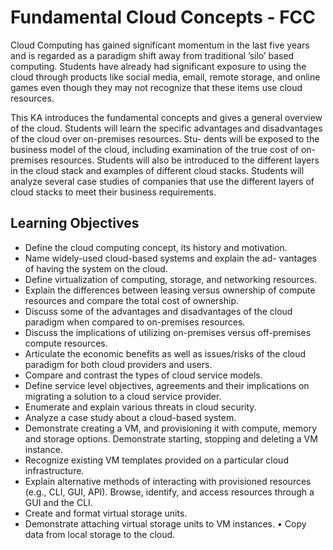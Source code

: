 # Fundamental Cloud Concepts - FCC

Cloud Computing has gained significant momentum in the last five
years and is regarded as a paradigm shift away from traditional ’silo’
based computing. Students have already had significant exposure
to using the cloud through products like social media, email, remote
storage, and online games even though they may not recognize
that these items use cloud resources.

This KA introduces the fundamental concepts and gives a general
overview of the cloud. Students will learn the specific advantages
and disadvantages of the cloud over on-premises resources. Stu-
dents will be exposed to the business model of the cloud, including
examination of the true cost of on-premises resources. Students
will also be introduced to the different layers in the cloud stack and
examples of different cloud stacks. Students will analyze several
case studies of companies that use the different layers of cloud
stacks to meet their business requirements.

## Learning Objectives

* Define the cloud computing concept, its history and motivation.
* Name widely-used cloud-based systems and explain the ad-
vantages of having the system on the cloud.
* Define virtualization of computing, storage, and networking
resources.
* Explain the differences between leasing versus ownership of
compute resources and compare the total cost of ownership.
* Discuss some of the advantages and disadvantages of the
cloud paradigm when compared to on-premises resources.
* Discuss the implications of utilizing on-premises versus off-premises compute resources.
* Articulate the economic benefits as well as issues/risks of
the cloud paradigm for both cloud providers and users.
* Compare and contrast the types of cloud service models.
* Define service level objectives, agreements and their implications on migrating a solution to a cloud service provider.
* Enumerate and explain various threats in cloud security.
* Analyze a case study about a cloud-based system.
* Demonstrate creating a VM, and provisioning it with compute, memory and storage options. Demonstrate starting,
stopping and deleting a VM instance.
* Recognize existing VM templates provided on a particular
cloud infrastructure.
* Explain alternative methods of interacting with provisioned
resources (e.g., CLI, GUI, API). Browse, identify, and access
resources through a GUI and the CLI.
* Create and format virtual storage units.
* Demonstrate attaching virtual storage units to VM instances.
• Copy data from local storage to the cloud.
